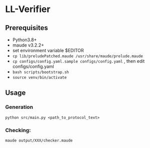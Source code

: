 # LL-Verifier

## Prerequisites
+ Python3.8+
+ maude v3.2.2+
+ set environment variable $EDITOR
+ `cp lib/preludePatched.maude /usr/share/maude/prelude.maude`
+ `cp configs/config.yaml.sample configs/config.yaml` , then edit configs/config.yaml
+ `bash scripts/bootstrap.sh`
+ `source venv/bin/activate`

## Usage

### Generation
`python src/main.py <path_to_protocol_text>`

### Checking:
`maude output/XXX/checker.maude`
